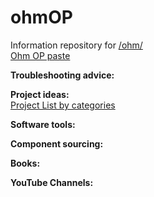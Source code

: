# ohmOP
Information repository for [/ohm/](boards.4chan.org/diy/ohm) <br>
[Ohm OP paste](paste.txt)

**Troubleshooting advice:** <br>

**Project ideas:** <br>
[Project List by categories](ProjectCategories.md)

**Software tools:** <br>

**Component sourcing:** <br>

**Books:** <br>

**YouTube Channels:** <br>
